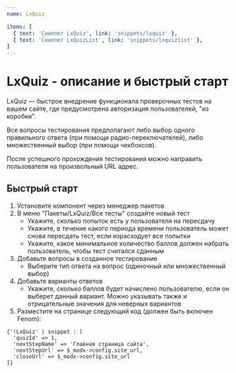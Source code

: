 ```yaml
---
name: LxQuiz

items: [
  { text: 'Сниппет LxQuiz', link: 'snippets/lxquiz' },
  { text: 'Сниппет LxQuizList', link: 'snippets/lxquizlist' },
]
---
```

# LxQuiz - описание и быстрый старт

LxQuiz — быстрое внедрение функционала проверочных тестов на вашем сайте, где предусмотрена авторизация пользователей, "из коробки".

Все вопросы тестирования предполагают либо выбор одного правильного ответа (при помощи радио-переключателей), либо множественный выбор (при помощи чекбоксов).

После успешного прохождения тестирования можно направить пользователя на произвольный URL адрес.

## Быстрый старт

1. Установите компонент через менеджер пакетов
2. В меню "Пакеты/LxQuiz/Все тесты" создайте новый тест
    - Укажите, сколько попыток есть у пользователя на пересдачу
    - Укажите, в течение какого периода времени пользователь может снова пересдать тест, если израсходует все попытки
    - Укажите, какое минимальное количество баллов должен набрать пользователь, чтобы тест считался сданным
3. Добавьте вопросы в созданное тестирование
    - Выберите тип ответа на вопрос (одиночный или множественный выбор)
4. Добавьте варианты ответов
    - Укажите, сколько баллов будет начислено пользователю, если он выберет данный вариант. Можно указывать также и отрицательные значения для неверных вариантов
5. Разместите на странице следующий код (должен быть включен Fenom):

```fenom
{'!LxQuiz' | snippet : [
  'quizId' => 1,
  'nextStepName' => 'Главная страница сайта',
  'nextStepUrl' => $_modx->config.site_url,
  'closeUrl' => $_modx->config.site_url
]}
```
